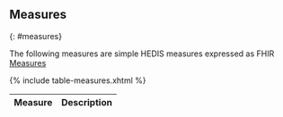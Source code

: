 ## Measures
{: #measures}

The following measures are simple HEDIS measures expressed as FHIR <a href="https://www.hl7.org/fhir/measure.html" target="_blank">Measures</a>

<table class="list">
	<thead>
		<tr>
			<th>Measure</th><th>Description</th>
		</tr>
	</thead>
	<tbody>
		{% include table-measures.xhtml %}
	</tbody>
</table>
